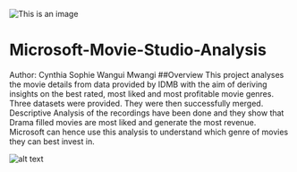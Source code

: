 
![This is an image](https://myoctocat.com/assets/images/base-octocat.svg)

# Microsoft-Movie-Studio-Analysis

Author: Cynthia Sophie Wangui Mwangi
##Overview
This project analyses the movie details from data provided by IDMB with the aim of deriving insights on the best rated, most liked and most profitable movie genres.
Three datasets were provided. They were then successfully merged. Descriptive Analysis of the recordings have been done and they show that Drama filled movies are most liked and generate the most revenue. Microsoft can hence use this analysis to understand which genre of movies they can best invest in.

![alt text](http://url/to/img.png)

